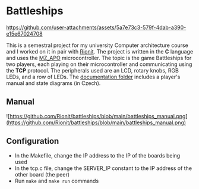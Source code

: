 # Battleships
https://github.com/user-attachments/assets/5a7e73c3-579f-4dab-a390-e15e67024708

This is a semestral project for my university Computer architecture course and I worked on it in pair with [Rionit](https://github.com/Rionit). 
The project is written in the **C** language and uses the [MZ_APO](https://github.com/lmnek/battleships/tree/main/dokumentace) microcontroller. 
The topic is the game Battleships for two players, each playing on their microcontroller and communicating using the **TCP** protocol. 
The peripherals used are an LCD, rotary knobs, RGB LEDs, and a row of LEDs. 
The [documentation folder](https://github.com/lmnek/battleships/tree/main/dokumentace) includes a player's manual and state diagrams (in Czech).

## Manual

![https://github.com/Rionit/battleships/blob/main/battleships_manual.png](https://github.com/Rionit/battleships/blob/main/battleships_manual.png)

## Configuration
- In the Makefile, change the IP address to the IP of the boards being used
- In the tcp.c file, change the SERVER_IP constant to the IP address of the other board (the peer)
- Run `make` and `make run` commands


